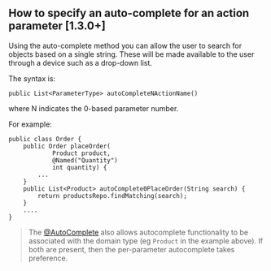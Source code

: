 How to specify an auto-complete for an action parameter [1.3.0+]
-------------------------------------------------------

[//]: # (content copied to _user-guide_xxx)

Using the auto-complete method you can allow the user to search for objects based on a single string.  These will be made available to the user through a device such as a drop-down list.

The syntax is:

    public List<ParameterType> autoCompleteNActionName()

where N indicates the 0-based parameter number.

For example:

    public class Order {
        public Order placeOrder(
                Product product,
                @Named("Quantity") 
                int quantity) {
            ...
        }
        public List<Product> autoComplete0PlaceOrder(String search) {
            return productsRepo.findMatching(search);
        }
        ....
    }

> The [@AutoComplete](../reference/recognized-annotations/AutoComplete.html) also allows autocomplete functionality to be associated with the domain type (eg `Product` in the example above).  If both are present, then the per-parameter autocomplete takes preference.

